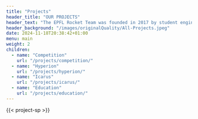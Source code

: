 ```yaml
---
title: "Projects"
header_title: "OUR PROJECTS"
header_text: "The EPFL Rocket Team was founded in 2017 by student engineers who wanted to put their theoretical skills into practice through an interdisciplinary project. They set themselves the challenge of participating in the largest international rocket launch competition; the Spaceport America Cup, which takes place every year in the United States of America. Since then, our association has grown significantly and brings together young, ambitious and enterprising space enthusiasts who wish to train for careers in aerospace."
header_background: "/images/originalQuality/All-Projects.jpeg"
date: 2024-11-18T20:38:42+01:00
menu: main
weight: 2
children:
  - name: "Competition"
    url: "/projects/competition/"
  - name: "Hyperion"
    url: "/projects/hyperion/"
  - name: "Icarus"
    url: "/projects/icarus/"
  - name: "Education"
    url: "/projects/education/"
---
```


{{< project-sp >}}
